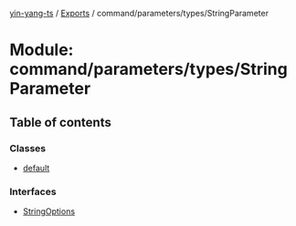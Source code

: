 [yin-yang-ts](../README.md) / [Exports](../modules.md) / command/parameters/types/StringParameter

# Module: command/parameters/types/StringParameter

## Table of contents

### Classes

- [default](../classes/command_parameters_types_stringparameter.default.md)

### Interfaces

- [StringOptions](../interfaces/command_parameters_types_stringparameter.stringoptions.md)
